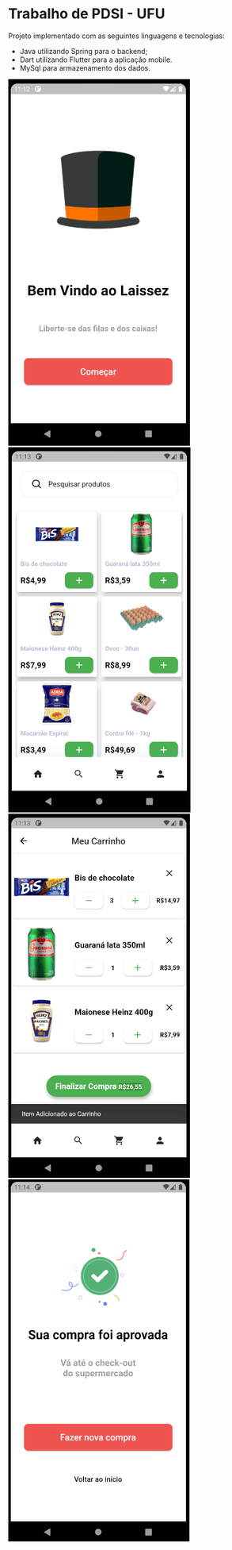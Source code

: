 # **Trabalho de PDSI - UFU**

Projeto implementado com as seguintes linguagens e tecnologias:
* Java utilizando Spring para o backend;
* Dart utilizando Flutter para a aplicação mobile.
* MySql para armazenamento dos dados.

![alt text](https://github.com/gabrielvt27/trabalho-pdsi/blob/main/images/Screenshot_1.png?raw=true)
![alt text](https://github.com/gabrielvt27/trabalho-pdsi/blob/main/images/Screenshot_2.png?raw=true)
![alt text](https://github.com/gabrielvt27/trabalho-pdsi/blob/main/images/Screenshot_3.png?raw=true)
![alt text](https://github.com/gabrielvt27/trabalho-pdsi/blob/main/images/Screenshot_4.png?raw=true)

